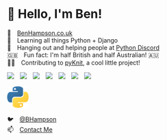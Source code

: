 # 👋 Hello, I'm Ben! 

🔭⁤ [BenHampson.co.uk](http://www.benhampson.co.uk)\
🌱 Learning all things Python + Django\
💬 Hanging out and helping people at [Python Discord](https://pythondiscord.com/)\
🇬🇧 Fun fact: I'm half British and half Australian! 🇦🇺 \
👨‍💻 Contributing to [pyKnit](https://github.com/terriko/pyknit), a cool little project!

<img src="https://github.com/Ben-Hampson/hidden/blob/main/toolkit-badges/python.png?raw=true" height=50> <img src="https://github.com/Ben-Hampson/hidden/blob/main/toolkit-badges/django.png?raw=true" height=50> <img src="https://github.com/Ben-Hampson/hidden/blob/main/toolkit-badges/html5.png?raw=true" height=50> <img src="https://github.com/Ben-Hampson/hidden/blob/main/toolkit-badges/css.png?raw=true" height=50> <img src="https://github.com/Ben-Hampson/hidden/blob/main/toolkit-badges/bash.png?raw=true" height=50> <img src="https://github.com/Ben-Hampson/hidden/blob/main/toolkit-badges/vscode.png?raw=true" height=50> <img src="https://github.com/Ben-Hampson/hidden/blob/main/toolkit-badges/git.png?raw=true" height=50>

<img src="icons/python.svg" height=50>

🐦 [@BHampson](https://twitter.com/BHampson)\
📫 [Contact Me](http://www.benhampson.co.uk)

<!-- - 👯 I’m looking to collaborate on ...  -->
<!-- - 🤔 I’m looking for help with ...  -->
<!-- - 💬 Ask me about -->
